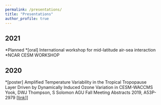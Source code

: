 ```yaml
---
permalink: /presentations/
title: "Presentations"
author_profile: true
---
```


## 2021
*Planned
  *[oral] International workshop for mid-latitude air-sea interaction
  *NCAR CESM WORKSHOP


## 2020
*[poster] Amplified Temperature Variability in the Tropical Tropopause Layer Driven by Dynamically Induced Ozone Variation in CESM-WACCMS Yook, DWJ Thompson, S Solomon
AGU Fall Meeting Abstracts 2019, A53P-2979
\[[link](https://ui.adsabs.harvard.edu/abs/2019AGUFM.A53P2979Y/abstract)]\]
